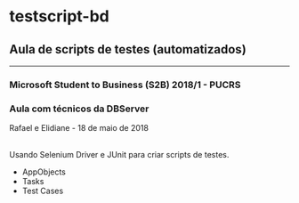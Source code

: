 # testscript-bd

## Aula de scripts de testes (automatizados)
---
### Microsoft Student to Business (S2B) 2018/1 - PUCRS
### Aula com técnicos da DBServer
Rafael e Elidiane - 18 de maio de 2018

<p>
</br>
Usando Selenium Driver e JUnit para criar scripts de testes.

* AppObjects
* Tasks
* Test Cases
